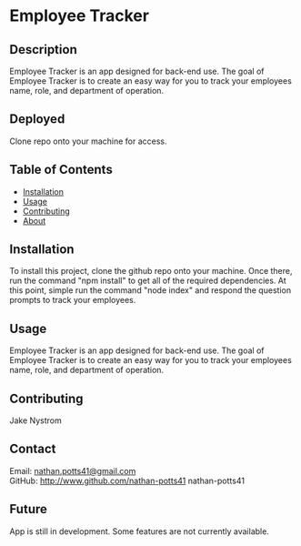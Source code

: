 # Employee Tracker 
  
  ## Description
  Employee Tracker is an app designed for back-end use. The goal of Employee Tracker is to create an easy way for you to track your employees name, role, and department of operation. 

  ## Deployed
  Clone repo onto your machine for access.

  ## Table of Contents
  - [Installation](#installation)
  - [Usage](#usage)
  - [Contributing](#contributing)
  - [About](#about)

  ## Installation
  To install this project, clone the github repo onto your machine. Once there, run the command "npm install" to get all of the required dependencies. At this point, simple run the command "node index" and respond the question prompts to track your employees.  

  ## Usage
  Employee Tracker is an app designed for back-end use. The goal of Employee Tracker is to create an easy way for you to track your employees name, role, and department of operation. 

  ## Contributing
  Jake Nystrom

  ## Contact
  Email: nathan.potts41@gmail.com  
  GitHub: http://www.github.com/nathan-potts41 
  nathan-potts41  
  
  ## Future
  App is still in development. Some features are not currently available.
